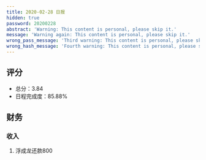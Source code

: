 ```yaml
---
title: 2020-02-28 日报
hidden: true
password: 20200228
abstract: 'Warning: This content is personal, please skip it.'
message: 'Warning again: This content is personal, please skip it.'
wrong_pass_message: 'Third warning: This content is personal, please skip it.'
wrong_hash_message: 'Fourth warning: This content is personal, please skip it.'
---
```


## 评分

- 总分：3.84
- 日程完成度：85.88%

## 财务

### 收入

1. 浮成龙还款800

